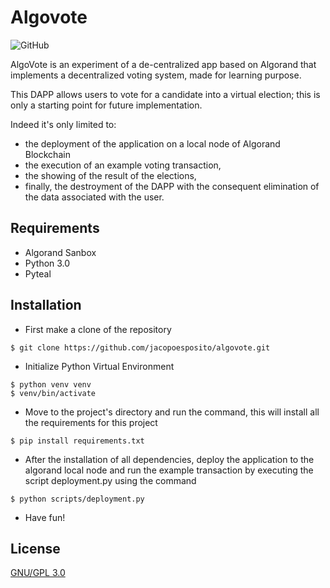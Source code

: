 # Algovote
![GitHub](https://img.shields.io/github/license/jacopoesposito/algovote?color=red&style=flat-square)

AlgoVote is an experiment of a de-centralized app based on Algorand that implements a decentralized voting system, made for learning purpose. 

This DAPP allows users to vote for a candidate into a virtual election; this is only a starting point for future implementation.

Indeed it's only limited to:
- the deployment of the application on a local node of Algorand Blockchain
- the execution of an example voting transaction,
- the showing of the result of the elections,
- finally, the destroyment of the DAPP with the consequent elimination of the data associated with the user. 

## Requirements
- Algorand Sanbox
- Python 3.0
- Pyteal

## Installation 
* First make a clone of the repository
```
$ git clone https://github.com/jacopoesposito/algovote.git
```
* Initialize Python Virtual Environment 
```
$ python venv venv
$ venv/bin/activate 
```
* Move to the project's directory and run the command, this will install all the requirements for this project
```
$ pip install requirements.txt
```
* After the installation of all dependencies, deploy the application to the algorand local node and run the example transaction by executing the script deployment.py using the command
```
$ python scripts/deployment.py
```
* Have fun!


## License 
[GNU/GPL 3.0](https://choosealicense.com/licenses/gpl-3.0/)